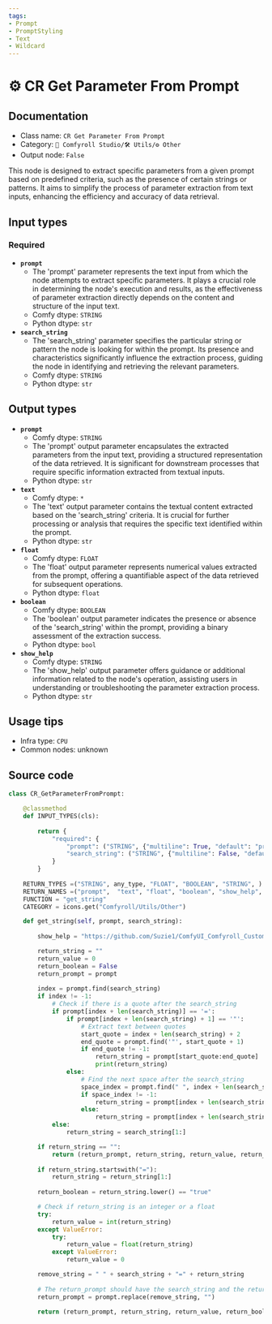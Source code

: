 ```yaml
---
tags:
- Prompt
- PromptStyling
- Text
- Wildcard
---
```


# ⚙️ CR Get Parameter From Prompt
## Documentation
- Class name: `CR Get Parameter From Prompt`
- Category: `🧩 Comfyroll Studio/🛠️ Utils/⚙️ Other`
- Output node: `False`

This node is designed to extract specific parameters from a given prompt based on predefined criteria, such as the presence of certain strings or patterns. It aims to simplify the process of parameter extraction from text inputs, enhancing the efficiency and accuracy of data retrieval.
## Input types
### Required
- **`prompt`**
    - The 'prompt' parameter represents the text input from which the node attempts to extract specific parameters. It plays a crucial role in determining the node's execution and results, as the effectiveness of parameter extraction directly depends on the content and structure of the input text.
    - Comfy dtype: `STRING`
    - Python dtype: `str`
- **`search_string`**
    - The 'search_string' parameter specifies the particular string or pattern the node is looking for within the prompt. Its presence and characteristics significantly influence the extraction process, guiding the node in identifying and retrieving the relevant parameters.
    - Comfy dtype: `STRING`
    - Python dtype: `str`
## Output types
- **`prompt`**
    - Comfy dtype: `STRING`
    - The 'prompt' output parameter encapsulates the extracted parameters from the input text, providing a structured representation of the data retrieved. It is significant for downstream processes that require specific information extracted from textual inputs.
    - Python dtype: `str`
- **`text`**
    - Comfy dtype: `*`
    - The 'text' output parameter contains the textual content extracted based on the 'search_string' criteria. It is crucial for further processing or analysis that requires the specific text identified within the prompt.
    - Python dtype: `str`
- **`float`**
    - Comfy dtype: `FLOAT`
    - The 'float' output parameter represents numerical values extracted from the prompt, offering a quantifiable aspect of the data retrieved for subsequent operations.
    - Python dtype: `float`
- **`boolean`**
    - Comfy dtype: `BOOLEAN`
    - The 'boolean' output parameter indicates the presence or absence of the 'search_string' within the prompt, providing a binary assessment of the extraction success.
    - Python dtype: `bool`
- **`show_help`**
    - Comfy dtype: `STRING`
    - The 'show_help' output parameter offers guidance or additional information related to the node's operation, assisting users in understanding or troubleshooting the parameter extraction process.
    - Python dtype: `str`
## Usage tips
- Infra type: `CPU`
- Common nodes: unknown


## Source code
```python
class CR_GetParameterFromPrompt:

    @classmethod
    def INPUT_TYPES(cls):
           
        return {
            "required": {
                "prompt": ("STRING", {"multiline": True, "default": "prompt", "forceInput": True}),
                "search_string": ("STRING", {"multiline": False, "default": "!findme"}),
            }
        }
    
    RETURN_TYPES =("STRING", any_type, "FLOAT", "BOOLEAN", "STRING", )
    RETURN_NAMES =("prompt",  "text", "float", "boolean", "show_help", )
    FUNCTION = "get_string"    
    CATEGORY = icons.get("Comfyroll/Utils/Other")

    def get_string(self, prompt, search_string):
    
        show_help = "https://github.com/Suzie1/ComfyUI_Comfyroll_CustomNodes/wiki/Other-Nodes#cr-find-string-in-prompt"    

        return_string = ""
        return_value = 0
        return_boolean = False
        return_prompt = prompt
        
        index = prompt.find(search_string)
        if index != -1:
            # Check if there is a quote after the search_string
            if prompt[index + len(search_string)] == '=':
                if prompt[index + len(search_string) + 1] == '"':
                    # Extract text between quotes
                    start_quote = index + len(search_string) + 2
                    end_quote = prompt.find('"', start_quote + 1)
                    if end_quote != -1:
                        return_string = prompt[start_quote:end_quote]
                        print(return_string)
                else:        
                    # Find the next space after the search_string
                    space_index = prompt.find(" ", index + len(search_string))
                    if space_index != -1:
                        return_string = prompt[index + len(search_string):space_index]
                    else:
                        return_string = prompt[index + len(search_string):]
            else:
                return_string = search_string[1:]

        if return_string == "":
            return (return_prompt, return_string, return_value, return_boolean, show_help, )
        
        if return_string.startswith("="):
            return_string = return_string[1:]
 
        return_boolean = return_string.lower() == "true"    

        # Check if return_string is an integer or a float
        try:
            return_value = int(return_string)
        except ValueError:
            try:
                return_value = float(return_string)
            except ValueError:
                return_value = 0

        remove_string = " " + search_string + "=" + return_string
        
        # The return_prompt should have the search_string and the return_text removed
        return_prompt = prompt.replace(remove_string, "")
         
        return (return_prompt, return_string, return_value, return_boolean, show_help, )

```

